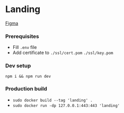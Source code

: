 # Landing

[Figma](https://www.figma.com/file/hF63Fs4m46wxuviCr2Z2Fx/Grifon?type=design&node-id=450-2&mode=design&t=oMq20gXkGgO1VYZe-0)

### Prerequisites

- Fill `.env` file
- Add certificate to `./ssl/cert.pom` `./ssl/key.pom`

### Dev setup

`npm i && npm run dev`

### Production build

- `sudo docker build --tag 'landing' .`
- `sudo docker run -dp 127.0.0.1:443:443 'landing'`
